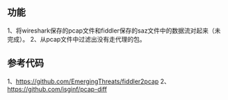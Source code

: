 ## 功能
1、将wireshark保存的pcap文件和fiddler保存的saz文件中的数据流对起来（未完成）。
2、从pcap文件中过滤出没有走代理的包。

## 参考代码
1、https://github.com/EmergingThreats/fiddler2pcap
2、https://github.com/isginf/pcap-diff
